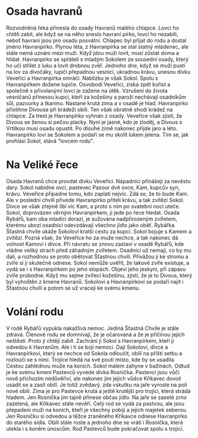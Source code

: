 # Osada havranů

Rozvodněná řeka přinesla do osady Havranů malého chlapce. Lovci ho chtěli zabít, ale když se na něho sneslo havraní pírko, lovci ho nezabili, neboť havrani jsou pro osadu posvátní. Chlapec byl přijat do rodu a dostal jméno Havranpírko. Plynou léta, z Havranpírka se stal statný mládenec, ale stále nemá uznání mezi muži. Když jdou muži lovit, musí zůstat doma a hlídat. Havranpírko se spřátelí s mladým Sokolem ze sousední osady, který ho učí střílet z luku a lovit drobnou zvěř. Jednoho dne, když se muži pustí na lov za divočáky, lupiči přepadnou vesnici, ukradnou krávu, unesou dívku Veveřici a Havranpírka omráčí. Nablízku je však Sokol. Spolu s Havranpírkem dožene lupiče. Osvobodí Veveřici, získá zpět kořist a společně s přivolanými lovci je zažene na útěk. Vzrušení do života vesničanů přinesou kupci, kteří za kožešiny a paroží nechávají osadníkům sůl, pazourky a tkaninu. Nastane krutá zima a v osadě je hlad. Havranpírko přistihne Divouse při krádeži obilí. Ten však obratně shodí krádež na chlapce. Za trest je Havranpírko vyhnán z osady. Veveřice však zjistí, že Divous se ženou si pečou placky. Nyní je jasné, kdo je zloděj, a Divous s Vrtilkou musí osadu opustit. Po dlouhé zimě nakonec přijde jaro a léto. Havranpírko loví se Sokolem a podaří se mu skolit lukem jelena. Tím se, jak prohlásí Sokol, stává "lovcem rodu".

# Na Veliké řece

Osada Havranů chce provdat dívku Veveřici. Nápadníci přinášejí za nevěstu dary. Sokol nabídne ovci, pastevec Pazour dvě ovce, Kam, kupcův syn, krávu. Veveřice připadne tomu, kdo zaplatí nejvíc. Zdá se, že to bude Kam. Ale v poslední chvíli přivede Havranpírko příteli krávu, a tak zvítězí Sokol. Dívce se však zřejmě líbí víc Kam, a proto s ním po svatební noci uteče. Sokol, doprovázen věrným Havranpírkem, ji jede po řece hledat. Osada Rybářů, kam oba mladíci dorazí, je sužována nadpřirozeným zvířetem, kterému ubozí osadníci odevzdávají všechno jídlo jako oběť. Rybářka Šťastná chvíle ukáže Sokolovi kratší cestu za kupci. Sokol bojuje s Kamem a zvítězí. Pozná však, že Veveřice ho za muže nechce, a tak nakonec dá volnost Kamovi i dívce. Při návratu se znovu zastaví v osadě Rybářů, kde vládne veliký strach před záhadným zvířetem. Osadníci už nemají, co by mu dali, a rozhodnou se proto obětovat Šťastnou chvíli. Přivážou ji ke stromu a zvíře si ji skutečně odnese. Sokol nemůže uvěřit, že takové zvíře existuje, a vydá se i s Havranpírkem po jeho stopách. Objeví jeho jeskyni, při zápasu zvíře probodne. Když mu sejme zvířecí kožešinu, zjistí, že je to Divous, který byl vyhoštěn z kmene Havranů. Sokolovi a Havranpírkovi se podaří najít i Šťastnou chvíli a potom se už vracejí ke svému kmenu.

# Volání rodu

V rodě Rybářů vypukla nakažlivá nemoc. Jediná Šťastná Chvíle je stále zdravá. Členové rodu se domnívají, že je očarovaná a že je příčinou jejich neštěstí. Proto ji chtějí zabít. Zachrání ji Sokol s Havranpírkem, kteří ji odvedou k Havranům. Ale i ti se bojí nemoci. Dají Sokolovi, dívce a Havranpírkovi, který se nechce od Sokola odloučit, obilí na příští setbu a rozloučí se s nimi. Trojice hledá na své pouti místo, kde by se usadila. Cestou zahlédnou muže na koních. Sokol málem zahyne v bažinách. Odtud je ke svému kmeni Pastevců vyvede dívka Rosnička. Pastevci jsou vůči nově příchozím nedůvěřiví, ale nakonec jim jejich vůdce Křikavec dovolí usadit se a zasít obilí. Je totiž zvědavý, zda vskutku na jaře vyroste na poli nové obilí. Zima je pro Pastevce krutá a ještě krutější pro trojici, která strádá hladem. Jen Rosnička jim tajně přinese občas jídlo. Na jaře se zaseté zrno zazelená, ale Křikavec stále nevěří. Celý rod se vydá za pastvou, ale jsou přepadeni muži na koních, kteří je všechny pobijí a jejich majetek seberou. Jen Rosničku si odvedou a těžce zraněného Křikavce odnese Havranpírko do starého sídla. Obilí stále roste a jednoho dne se vrátí i Rosnička, která utekla i s koněm únoscům. Rod Pastevců bude pokračovat spolu s trojicí.


